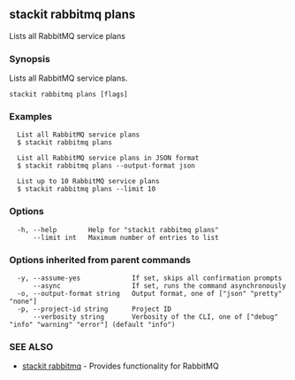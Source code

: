 ## stackit rabbitmq plans

Lists all RabbitMQ service plans

### Synopsis

Lists all RabbitMQ service plans.

```
stackit rabbitmq plans [flags]
```

### Examples

```
  List all RabbitMQ service plans
  $ stackit rabbitmq plans

  List all RabbitMQ service plans in JSON format
  $ stackit rabbitmq plans --output-format json

  List up to 10 RabbitMQ service plans
  $ stackit rabbitmq plans --limit 10
```

### Options

```
  -h, --help        Help for "stackit rabbitmq plans"
      --limit int   Maximum number of entries to list
```

### Options inherited from parent commands

```
  -y, --assume-yes             If set, skips all confirmation prompts
      --async                  If set, runs the command asynchronously
  -o, --output-format string   Output format, one of ["json" "pretty" "none"]
  -p, --project-id string      Project ID
      --verbosity string       Verbosity of the CLI, one of ["debug" "info" "warning" "error"] (default "info")
```

### SEE ALSO

* [stackit rabbitmq](./stackit_rabbitmq.md)	 - Provides functionality for RabbitMQ

